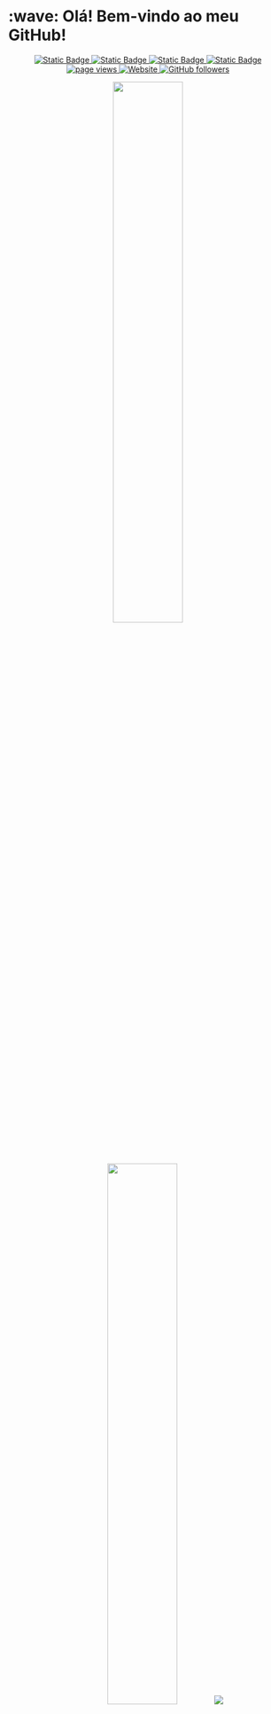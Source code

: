 <h1 align="left" id="macropower-title">:wave: Olá! Bem-vindo ao meu GitHub!</h1>

<p align="center">
  <a href="https://www.linkedin.com/in/raulsaraujo/">
    <img alt="Static Badge" src="https://img.shields.io/badge/-raulsaraujo-blue?style=flat&logo=Linkedin&logoColor=white&link=https://www.linkedin.com/in/raulsaraujo/">
  </a>
  <a href="https://raul-araujo-portfolio.vercel.app/">
    <img alt="Static Badge" src="https://img.shields.io/badge/-raulsaraujo-47CCCC?style=flat&logo=Google-Chrome&logoColor=white&link=https://raul-araujo-portfolio.vercel.app/">
  </a>
  <a href="https://www.instagram.com/raul.saraujo/">
    <img alt="Static Badge" src="https://img.shields.io/badge/-@raul.saraujo-purple?style=flat&logo=instagram&logoColor=white&link=https://www.instagram.com/raul.saraujo/">
  </a>
  <a href="mailto:raul.araujo.2000@hotmail.com">
    <img alt="Static Badge" src="https://img.shields.io/badge/-raul.araujo.2000%40hotmail.com-c14438?style=flat&logo=maildotru&logoColor=white&color=blue&link=mailto%3Araul.araujo.2000%40hotmail.com">
  </a>
  <a href="https://github.com/RaulSAraujo/RaulSAraujo">
    <img src="https://komarev.com/ghpvc/?username=RaulSAraujo" alt="page views" />
  </a>
  <a href="https://raul-araujo-portfolio.vercel.app">
    <img alt="Website" src="https://img.shields.io/website?url=https://raul-araujo-portfolio.vercel.app">
  </a>
  <a href="https://github.com/RaulSAraujo?tab=followers">
    <img alt="GitHub followers" src="https://img.shields.io/github/followers/RaulSAraujo?style=flat&logo=github">
  </a>
</p>

<p align="center">
  <img height="50%" width="auto" src ="https://github-readme-stats.vercel.app/api?username=RaulSAraujo&show_icons=true&count_private=true&theme=darcula&hide_border=true&hide=issues,contribs&bg_color=00000000&locale=pt-br">
  <img height="50%" width="auto" src ="https://github-readme-stats.vercel.app/api/top-langs/?username=RaulSAraujo&layout=compact&hide_border=true&theme=darcula&bg_color=00000000&langs_count=6&hide=cmake&exclude_repo=Pacman-AI&locale=pt-br">
  <img src ="https://github-readme-streak-stats.herokuapp.com?user=RaulSAraujo&theme=darcula&hide_border=true&background=FFFFFF00&locale=pt-br">
</p>

<p align="center">
  <a> <img align="center" src="https://cdn.buymeacoffee.com/buttons/v2/default-orange.png" height="50" width="210" alt="aveek.saha" /></a>
</p>
